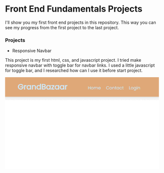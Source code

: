 # Front End Fundamentals Projects

I'll show you my first front end projects in this repository. 
This way you can see my progress from the first project to the last project.


### Projects

* Responsive Navbar

This project is my first html, css, and javascript project. I tried make responsive navbar with toggle bar for navbar links. I used a little javascript for toggle bar, and I researched how can I use it before start project.

![](responsive-navbar.gif)